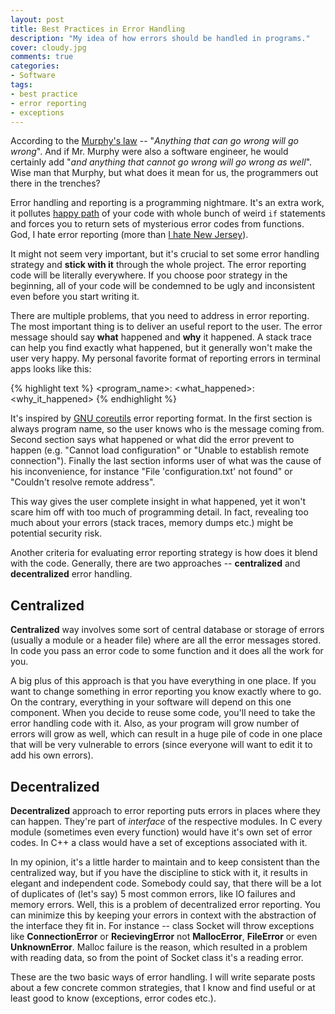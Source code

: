 ```yaml
---
layout: post
title: Best Practices in Error Handling
description: "My idea of how errors should be handled in programs."
cover: cloudy.jpg
comments: true
categories:
- Software
tags:
- best practice
- error reporting
- exceptions
---
```

According to the [Murphy's law](http://en.wikipedia.org/wiki/Murphy%27s_law)
-- "_Anything that can go wrong will go wrong_". And if Mr. Murphy were also a
software engineer, he would certainly add "_and anything that cannot go wrong
will go wrong as well_". Wise man that Murphy, but what does it mean for us,
the programmers out there in the trenches?

Error handling and reporting is a programming nightmare. It's an extra work,
it pollutes [ happy path](http://en.wikipedia.org/wiki/Happy_path) of your code
with whole bunch of weird `if` statements and forces you to return sets of
mysterious error codes from functions. God, I hate error reporting (more than
[I hate New Jersey](http://www.youtube.com/watch?v=8-q2_zp3ah4)).

It might not seem very important, but it's crucial to set some error handling
strategy and **stick with it** through the whole project. The error reporting
code will be literally everywhere. If you choose poor strategy in the
beginning, all of your code will be condemned to be ugly and inconsistent even
before you start writing it.

There are multiple problems, that you need to address in error reporting. The
most important thing is to deliver an useful report to the user. The error
message should say **what** happened and **why** it happened. A stack trace can
help you find exactly what happened, but it generally won't make the user very
happy. My personal favorite format of reporting errors in terminal apps looks
like this:

{% highlight text %}
<program_name>: <what_happened>: <why_it_happened>
{% endhighlight %}

It's inspired by [GNU coreutils](http://www.gnu.org/s/coreutils/) error
reporting format. In the first section is always program name, so the user
knows who is the message coming from. Second section says what happened or what
did the error prevent to happen (e.g. "Cannot load configuration" or "Unable to
establish remote connection"). Finally the last section informs user of what
was the cause of his inconvenience, for instance "File 'configuration.txt' not
found" or "Couldn't resolve remote address".

This way gives the user complete insight in what happened, yet it won't scare
him off with too much of programming detail. In fact, revealing too much about
your errors (stack traces, memory dumps etc.) might be potential security risk.

Another criteria for evaluating error reporting strategy is how does it blend
with the code. Generally, there are two approaches -- **centralized** and
**decentralized** error handling.

## Centralized

**Centralized** way involves some sort of central database or storage of
errors (usually a module or a header file) where are all the error messages
stored. In code you pass an error code to some function and it does all the
work for you.

A big plus of this approach is that you have everything in one place. If you
want to change something in error reporting you know exactly where to go. On
the contrary, everything in your software will depend on this one component.
When you decide to reuse some code, you'll need to take the error handling code
with it. Also, as your program will grow number of errors will grow as well,
which can result in a huge pile of code in one place that will be very
vulnerable to errors (since everyone will want to edit it to add his own
errors).

## Decentralized

**Decentralized** approach to error reporting puts errors in places where they
can happen. They're part of _interface_ of the respective modules. In C every
module (sometimes even every function) would have it's own set of error codes.
In C++ a class would have a set of exceptions associated with it.

In my opinion, it's a little harder to maintain and to keep consistent than
the centralized way, but if you have the discipline to stick with it, it
results in elegant and independent code. Somebody could say, that there will be
a lot of duplicates of (let's say) 5 most common errors, like IO failures and
memory errors. Well, this is a problem of decentralized error reporting. You
can minimize this by keeping your errors in context with the abstraction of the
interface they fit in. For instance -- class Socket will throw exceptions like
**ConnectionError** or **RecievingError** not **MallocError**, **FileError** or
even **UnknownError**. Malloc failure is the reason, which resulted in a
problem with reading data, so from the point of Socket class it's a reading
error.

These are the two basic ways of error handling. I will write separate posts
about a few concrete common strategies, that I know and find useful or at least
good to know (exceptions, error codes etc.).
